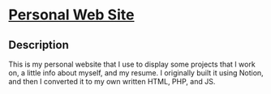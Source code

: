 # [Personal Web Site](http://www.aaronperkel.com)

## Description
This is my personal website that I use to display some projects that I work on, a little info about myself, and my resume. I originally built it using Notion, and then I converted it to my own written HTML, PHP, and JS.
